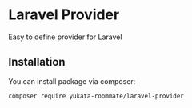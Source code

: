 # Laravel Provider

Easy to define provider for Laravel

## Installation

You can install package via composer:

```
composer require yukata-roommate/laravel-provider
```

